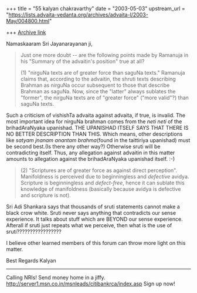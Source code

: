 +++
title = "55 kalyan chakravarthy"
date = "2003-05-03"
upstream_url = "https://lists.advaita-vedanta.org/archives/advaita-l/2003-May/004800.html"

+++
[Archive link](https://lists.advaita-vedanta.org/archives/advaita-l/2003-May/004800.html)

Namaskaaram Sri Jayanarayanan ji,

>Just one more doubt -- are the following points made
>by Ramanuja in his "Summary of the advaitin's
>position" true at all?
>
>(1) "nirguNa texts are of greater force than saguNa
>texts."
>Ramanuja claims that, according to the advaitin, the
>shruti texts describing Brahman as nirguNa occur
>subsequent to those that describe Brahman as saguNa.
>Now, since the "latter" always sublates the "former",
>the nirguNa texts are of "greater force" ("more
>valid"?) than saguNa texts.

Such a criticism of vishishTa advaita against advaita, if true, is invalid.
The most important idea for nirguNa brahman comes from the *neti neti* of
the brihadAraNyaka upanishad. THE UPANISHAD ITSELF SAYS THAT THERE IS NO
BETTER DESCRIPTION THAN THIS. Which means, other descriptions like *satyam
jnanam anantam brahma*(found in the taittiriya upanishad) must be second
best.(Is there any other way?) Otherwise sruti will be contradicting itself.
Thus, any allegation against advaitin in this matter amounts to allegation
against the brihadAraNyaka upanishad itself. :-)

>(2) "Scriptures are of greater force as against direct
>perception".
>Manifoldness is perceived due to beginningless and
>*defective* avidya. Scripture is beginningless and
>*defect-free*, hence it can sublate this knowledge of
>manifoldness (basically because avidya is defective
>and scripture is not).

Sri Adi Shankara says that thousands of sruti statements cannot make a black
crow white. Sruti never says anything that contradicts our sense experience.
It talks about stuff which are BEYOND our sense experience. Afterall if
sruti just repeats what we perceive, then what is the use of
sruti?????????????????

I believe other learned members of this forum can throw more light on this
matter.

Best Regards
Kalyan

_________________________________________________________________
Calling NRIs! Send money home in a jiffy.
http://server1.msn.co.in/msnleads/citibankrca/index.asp Sign up now!

